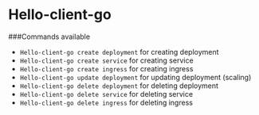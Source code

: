 # Hello-client-go

###Commands available

* `Hello-client-go create deployment` for creating deployment
* `Hello-client-go create service` for creating service
* `Hello-client-go create ingress` for creating ingress 
* `Hello-client-go update deployment` for updating deployment (scaling)
* `Hello-client-go delete deployment` for deleting deployment
* `Hello-client-go delete service` for deleting service
* `Hello-client-go delete ingress` for deleting ingress